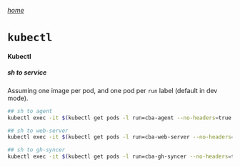 _[home](../README.md)_

# `kubectl`

#### Kubectl 

##### sh to service

Assuming one image per pod, and one pod per `run` label (default in dev mode). 

```sh
## sh to agent
kubectl exec -it $(kubectl get pods -l run=cba-agent --no-headers=true -o custom-columns=:metadata.name) -- /bin/ash 

## sh to web-server
kubectl exec -it $(kubectl get pods -l run=cba-web-server --no-headers=true -o custom-columns=:metadata.name) -- /bin/ash 

## sh to gh-syncer
kubectl exec -it $(kubectl get pods -l run=cba-gh-syncer --no-headers=true -o custom-columns=:metadata.name) -- /bin/ash 
```